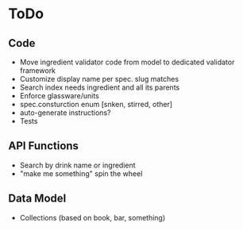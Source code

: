 ToDo
====

Code
----
* Move ingredient validator code from model to dedicated validator framework
* Customize display name per spec. slug matches
* Search index needs ingredient and all its parents
* Enforce glassware/units
* spec.consturction enum [snken, stirred, other]
* auto-generate instructions?
* Tests

API Functions
-------------
* Search by drink name or ingredient
* "make me something" spin the wheel

Data Model
----------
* Collections (based on book, bar, something)